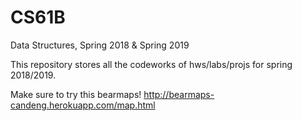 # CS61B
Data Structures, Spring 2018 &amp; Spring 2019

This repository stores all the codeworks of hws/labs/projs for spring 2018/2019.

Make sure to try this bearmaps! http://bearmaps-candeng.herokuapp.com/map.html

